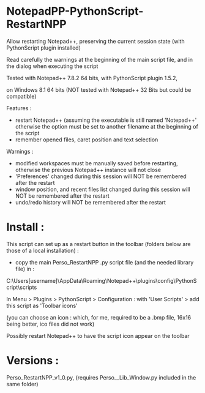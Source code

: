 # NotepadPP-PythonScript-RestartNPP

Allow restarting Notepad++, preserving the current session state (with PythonScript plugin installed)

Read carefully the warnings at the beginning of the main script file, and in the dialog when executing the script


Tested with Notepad++ 7.8.2 64 bits, with PythonScript plugin 1.5.2,

on Windows 8.1 64 bits (NOT tested with Notepad++ 32 Bits but could be compatible)


Features :
  * restart Notepad++ (assuming the executable is still named 'Notepad++' otherwise the option must be set to another filename at the beginning of the script
  * remember opened files, caret position and text selection
  
Warnings :
  * modified workspaces must be manually saved before restarting, otherwise the previous Notepad++ instance will not close
  * 'Preferences' changed during this session will NOT be remembered after the restart
  * window position, and recent files list changed during this session will NOT be remembered after the restart
  * undo/redo history will NOT be remembered after the restart

# Install :

This script can set up as a restart button in the toolbar (folders below are those of a local installation) : 

* copy the main Perso_RestartNPP .py script file (and the needed library file) in :

C:\Users\[username]\AppData\Roaming\Notepad++\plugins\config\PythonScript\scripts

In Menu > Plugins > PythonScript > Configuration : with 'User Scripts' > add this script as 'Toolbar icons'

(you can choose an icon : which, for me, required to be a .bmp file, 16x16 being better, ico files did not work)

Possibly restart Notepad++ to have the script icon appear on the toolbar

# Versions :

Perso_RestartNPP_v1_0.py, (requires Perso__Lib_Window.py included in the same folder)
